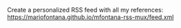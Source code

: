 Create a personalized RSS feed with all my references: https://mariofontana.github.io/mfontana-rss-mux/feed.xml
